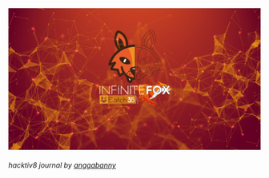 <img src="https://github.com/anggabanny/Hacktiv8_Immersive/blob/master/Handbook/img_/initeFx.jpg" title='infinte_Fox'>

<h6>hacktiv8 journal by <a href='https://github.com/anggabanny'>anggabanny</a></h6>
